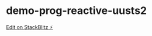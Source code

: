 # demo-prog-reactive-uusts2

[Edit on StackBlitz ⚡️](https://stackblitz.com/edit/demo-prog-reactive-uusts2)